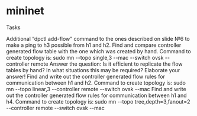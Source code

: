 # mininet



Tasks

Additional “dpctl add-flow” command to the ones described on slide №6 to make a ping to h3 possible from h1 and h2.
Find and compare controller generated flow table with the one which was created by hand.
Command to create topology is:  sudo mn --topo single,3 --mac --switch ovsk --controller remote
Answer the question: Is it efficient to replicate the flow tables by hand? In what situations this may be required? Elaborate your answer!
Find and write out the controller generated flow rules for communication between h1 and h2.
Command to create topology is: sudo mn --topo linear,3 --controller remote --switch ovsk --mac
Find and write out the controller generated flow rules for communication between h1 and h4.
Command to create topology is: sudo mn --topo tree,depth=3,fanout=2 --controller remote --switch ovsk --mac
